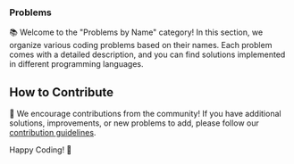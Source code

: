 ### Problems

📚 Welcome to the "Problems by Name" category! In this section, we organize various coding problems based on their names. Each problem comes with a detailed description, and you can find solutions implemented in different programming languages.


## How to Contribute

🤝 We encourage contributions from the community! If you have additional solutions, improvements, or new problems to add, please follow our [contribution guidelines](CONTRIBUTING.md).

Happy Coding! 🚀
